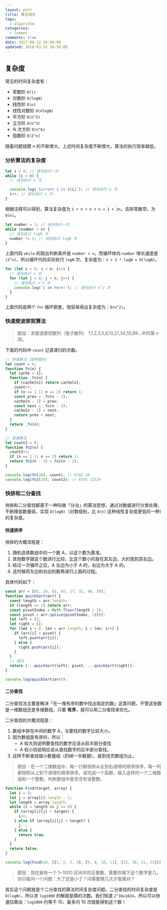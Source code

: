 ```yaml
---
layout: post
title: 算法相关
tags:
  - algorithm
categories:
  - Common
comments: true
date: 2017-08-12 16:50:00
updated: 2018-03-15 20:50:00
---
```


## 复杂度

常见的时间复杂度有：

* 常数阶 `O(1)`
* 对数阶 `O(logN)`
* 线性阶 `O(n)`
* 线性对数阶 `O(nlogN)`
* 平方阶 `O(n^2)`
* 立方阶 `O(n^3)`
* !k 次方阶 `O(n^k)`
* 指数阶 `O(2^n)`

随着问题规模 n 的不断增大，上述时间复杂度不断增大，算法的执行效率越低。

<!-- more -->

### 分析算法的复杂度

```javascript
let i = 0; // 语句执行一次
while (i < n) {
  // 语句执行 n 次

  console.log(`Current i is ${i}`); // 语句执行 n 次
  i++; // 语句执行 n 次
}
```

根据注释可以得到，算法复杂度为 `1 + n + n + n = 1 + 3n`，去除常数项，为 `O(n)`。

```javascript
let number = 1; // 语句执行一次
while (number < n) {
  // 语句执行 logN 次
  number *= 2; // 语句执行 logN 次
}
```

上面代码 `while` 的跳出判断条件是 `number < n`，而循环体内 `number` 增长速度是`(2^n)`，所以循环代码实际执行 `logN` 次，复杂度为：`1 + 2 * logN = O(logN)`。

```javascript
for (let i = 0; i < n; i++) {
  // 语句执行 n 次
  for (let j = 0; j < n; j++) {
    // 语句执行 n^2 次
    console.log('I am here!'); // 语句执行 n^2 次
  }
}
```

上面代码是两个 `for` 循环嵌套，很容易得出复杂度为：`O(n^2)`。

### 快速斐波那契算法

> 题目：求斐波那契数列（兔子数列） 1,1,2,3,5,8,13,21,34,55,89...中的第 n 项。

下面的代码中 `count` 记录递归的次数。

```javascript
// 快速算法（使用缓存）
let count = 0;
function fn(n) {
  let cache = {};
  function _fn(n) {
    if (cache[n]) return cache[n];
    count++;
    if (n == 1 || n == 2) return 1;
    const prev = _fn(n - 1);
    cache[n - 1] = prev;
    const next = _fn(n - 2);
    cache[n - 2] = next;
    return prev + next;
  }
  return _fn(n);
}

// 普通算法
let count2 = 0;
function fn2(n) {
  count2++;
  if (n == 1 || n == 2) return 1;
  return fn2(n - 1) + fn2(n - 2);
}

console.log(fn(20), count); // 6765 20
console.log(fn2(20), count2); // 6765 13529
```

### 快排和二分查找

快排和二分查找都基于一种叫做「分治」的算法思想，通过对数据进行分类处理，不断降低数量级，实现 `O(logN)`（对数级别，比 `O(n)` 这种线性复杂度更低的一种）的复杂度。

#### 快速排序

快排的大概流程是：

1.  随机选择数组中的一个数 A，以这个数为基准。
2.  其他数字跟这个数进行比较，比这个数小的放在其左边，大的放到其右边。
3.  经过一次循环之后，A 左边为小于 A 的，右边为大于 A 的。
4.  这时候将左边和右边的数再递归上面的过程。

具体代码如下：

```javascript
const arr = [85, 24, 63, 45, 17, 31, 96, 50];
function quickSort(arr) {
  const length = arr.length;
  if (length <= 1) return arr;
  const pivotIndex = Math.floor(length / 2);
  const pivot = arr.splice(pivotIndex, 1)[0];
  let left = [];
  let right = [];
  for (let i = 0, len = arr.length; i < len; i++) {
    if (arr[i] < pivot) {
      left.push(arr[i]);
    } else {
      right.push(arr[i]);
    }
  }
  // 递归
  return [...quickSort(left), pivot, ...quickSort(right)];
}

console.log(quickSort(arr));
```

#### 二分查找

二分查找法主要是解决「在一堆有序的数中找出指定的数」这类问题，不管这些数是一维数组还是多维数组，只要 **有序**，就可以用二分查找来优化。

二分查找的大概流程是：

1.  数组中排在中间的数字 A，与要找的数字比较大小。
2.  因为数组是有序的，所以：
    * A 较大则说明要查找的数字应该从前半部分查找
    * A 较小则说明应该从查找数字的后半部分查找。
3.  这样不断查找缩小数量级（扔掉一半数据），直到找完数组为止。

> 题目：在一个二维数组中，每一行都按照从左到右递增的顺序排序，每一列都按照从上到下递增的顺序排序。请完成一个函数，输入这样的一个二维数组和一个整数，判断数组中是否含有该整数。

```javascript
function Find(target, array) {
  let i = 0;
  let j = array[i].length - 1;
  let length = array.length;
  while (i < length && j >= 0) {
    if (array[i][j] < target) {
      i++;
    } else if (array[i][j] > target) {
      j--;
    } else {
      return true;
    }
  }
  return false;
}

console.log(Find(10, [[1, 2, 3, 4], [5, 9, 10, 11], [13, 20, 21, 23]]));
```

> 题目：现在我有一个 1~1000 区间中的正整数，需要你猜下这个数字是几，你只能问一个问题：大了还是小了？问需要猜几次才能猜对？

其实这个问题就是个二分查找的算法时间复杂度问题，二分查找的时间复杂度是 `O(logN)`，所以求 `log1000` 的解就是猜的次数。我们知道 `2^10=1024`，所以可以快速估算出：`log1000` 约等于 10，最多问 10 次就能得到这个数！
